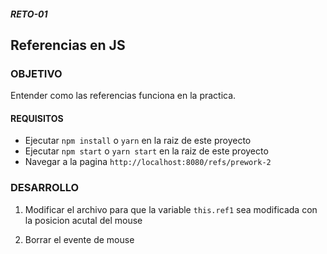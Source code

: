 ##### RETO-01

## Referencias en JS

### OBJETIVO

Entender como las referencias funciona en la practica.

#### REQUISITOS

* Ejecutar `npm install` o `yarn` en la raiz de este proyecto
* Ejecutar `npm start` o `yarn start` en la raiz de este proyecto
* Navegar a la pagina `http://localhost:8080/refs/prework-2`

### DESARROLLO


1. Modificar el archivo para que la variable `this.ref1` sea modificada con la posicion acutal del mouse

2. Borrar el evente de mouse